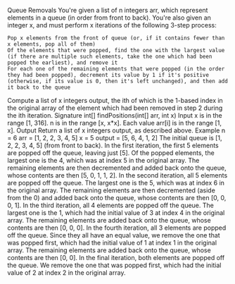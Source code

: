 Queue Removals
You're given a list of n integers arr, which represent elements in a queue (in order from front to back). You're also given an integer x, and must perform x iterations of the following 3-step process:

    Pop x elements from the front of queue (or, if it contains fewer than x elements, pop all of them)
    Of the elements that were popped, find the one with the largest value (if there are multiple such elements, take the one which had been popped the earliest), and remove it
    For each one of the remaining elements that were popped (in the order they had been popped), decrement its value by 1 if it's positive (otherwise, if its value is 0, then it's left unchanged), and then add it back to the queue

Compute a list of x integers output, the ith of which is the 1-based index in the original array of the element which had been removed in step 2 during the ith iteration.
Signature
int[] findPositions(int[] arr, int x)
Input
x is in the range [1, 316].
n is in the range [x, x*x].
Each value arr[i] is in the range [1, x].
Output
Return a list of x integers output, as described above.
Example
n = 6
arr = [1, 2, 2, 3, 4, 5]
x = 5
output = [5, 6, 4, 1, 2]
The initial queue is [1, 2, 2, 3, 4, 5] (from front to back).
In the first iteration, the first 5 elements are popped off the queue, leaving just [5]. Of the popped elements, the largest one is the 4, which was at index 5 in the original array. The remaining elements are then decremented and added back onto the queue, whose contents are then [5, 0, 1, 1, 2].
In the second iteration, all 5 elements are popped off the queue. The largest one is the 5, which was at index 6 in the original array. The remaining elements are then decremented (aside from the 0) and added back onto the queue, whose contents are then [0, 0, 0, 1].
In the third iteration, all 4 elements are popped off the queue. The largest one is the 1, which had the initial value of 3 at index 4 in the original array. The remaining elements are added back onto the queue, whose contents are then [0, 0, 0].
In the fourth iteration, all 3 elements are popped off the queue. Since they all have an equal value, we remove the one that was popped first, which had the initial value of 1 at index 1 in the original array. The remaining elements are added back onto the queue, whose contents are then [0, 0].
In the final iteration, both elements are popped off the queue. We remove the one that was popped first, which had the initial value of 2 at index 2 in the original array.